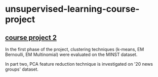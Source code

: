 # unsupervised-learning-course-project
## [course project 2](http://ce.sharif.edu/courses/94-95/1/ce717-2/index.php/section/assignments/file/assignments)

In the first phase of the project, clustering techniques (k-means, EM Bernoulli, EM Multinomial) were evaluated on the MINST dataset.

In part two, PCA feature reduction technique is investigated on '20 news groups' dataset.
